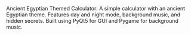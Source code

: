 Ancient Egyptian Themed Calculator: A simple calculator with an ancient Egyptian theme. Features day and night mode, background music, and hidden secrets. Built using PyQt5 for GUI and Pygame for background music.
